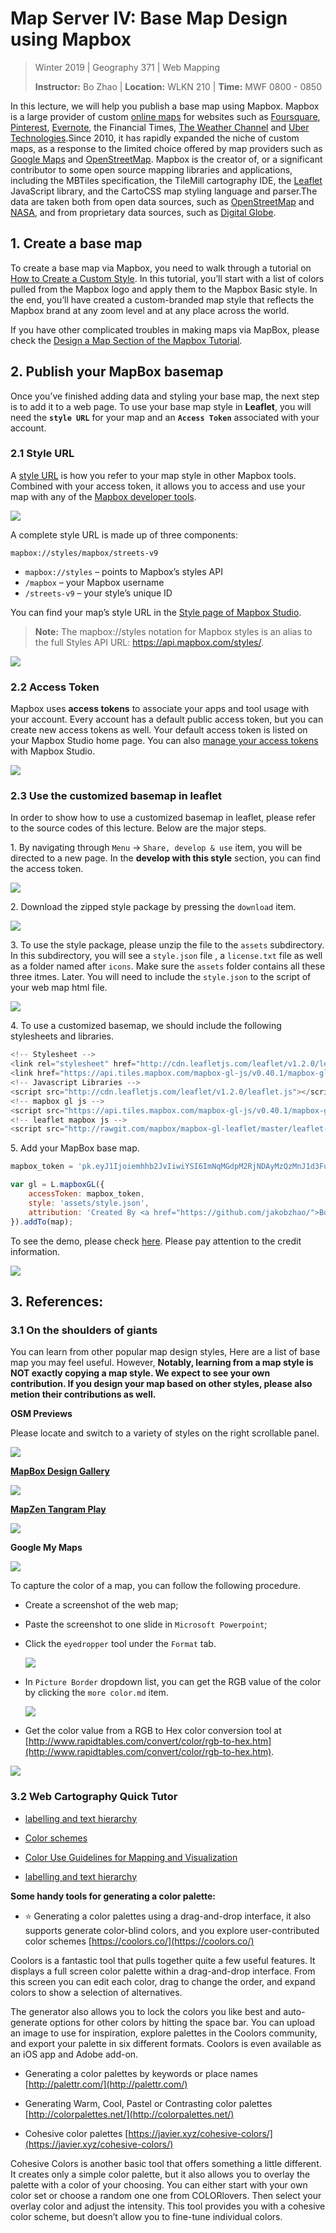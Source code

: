 # Map Server IV: Base Map Design using Mapbox

> Winter 2019 | Geography 371 | Web Mapping
>
> **Instructor:** Bo Zhao | **Location:** WLKN 210 | **Time:** MWF 0800 - 0850


In this lecture, we will help you publish a base map using Mapbox. Mapbox is a large provider of custom [online maps](https://en.wikipedia.org/wiki/Online_maps) for websites such as [Foursquare](https://en.wikipedia.org/wiki/Foursquare), [Pinterest](https://en.wikipedia.org/wiki/Pinterest), [Evernote](https://en.wikipedia.org/wiki/Evernote), the Financial Times, [The Weather Channel](https://en.wikipedia.org/wiki/The_Weather_Channel) and [Uber Technologies](https://en.wikipedia.org/wiki/Uber_Technologies).Since 2010, it has rapidly expanded the niche of custom maps, as a response to the limited choice offered by map providers such as [Google Maps](https://en.wikipedia.org/wiki/Google_Maps) and [OpenStreetMap](https://en.wikipedia.org/wiki/OpenStreetMap). Mapbox is the creator of, or a significant contributor to some open source mapping libraries and applications, including the MBTiles specification, the TileMill cartography IDE, the [Leaflet](https://en.wikipedia.org/wiki/Leaflet_(software)) JavaScript library, and the CartoCSS map styling language and parser.The data are taken both from open data sources, such as [OpenStreetMap](https://en.wikipedia.org/wiki/OpenStreetMap) and [NASA](https://en.wikipedia.org/wiki/NASA), and from proprietary data sources, such as [Digital Globe](https://en.wikipedia.org/wiki/DigitalGlobe).

## 1. Create a base map

To create a base map via Mapbox, you need to walk through a tutorial on [How to Create a Custom Style](https://www.mapbox.com/help/create-a-custom-style/). In this tutorial, you’ll start with a list of colors pulled from the Mapbox logo and apply them to the Mapbox Basic style. In the end, you’ll have created a custom-branded map style that reflects the Mapbox brand at any zoom level and at any place across the world.

If you have other complicated troubles in making maps via MapBox, please check the [Design a Map Section of the Mapbox Tutorial](https://www.mapbox.com/help/#design-a-map).

## 2. Publish your MapBox basemap

Once you’ve finished adding data and styling your base map, the next step is to add it to a web page. To use your base map style in **Leaflet**, you will need the **`style URL`** for your map and an **`Access Token`** associated with your account.

### 2.1 Style URL


A [style URL](https://www.mapbox.com/help/define-style-url/) is how you refer to your map style in other Mapbox tools. Combined with your access token, it allows you to access and use your map with any of the [Mapbox developer tools](https://www.mapbox.com/developers).

![](img/style-url.gif)

A complete style URL is made up of three components:

```
mapbox://styles/mapbox/streets-v9
```

- `mapbox://styles` – points to Mapbox’s styles API
- `/mapbox` – your Mapbox username
- `/streets-v9` – your style’s unique ID

You can find your map’s style URL in the [Style page of Mapbox Studio](https://www.mapbox.com/studio/styles).

>**Note:** The mapbox://styles notation for Mapbox styles is an alias to the full Styles API URL: https://api.mapbox.com/styles/.

![](img/mapbox-style-share.png)

### 2.2 Access Token

Mapbox uses **access tokens** to associate your apps and tool usage with your account. Every account has a default public access token, but you can create new access tokens as well. Your default access token is listed on your Mapbox Studio home page. You can also [manage your access tokens](https://www.mapbox.com/studio/account/tokens/) with Mapbox Studio.

![](img/mapbox-token.png)


### 2.3 Use the customized basemap in leaflet

In order to show how to use a customized basemap in leaflet, please refer to the source codes of this lecture. Below are the major steps.

1\. By navigating through `Menu` -> `Share, develop & use` item, you will be directed to a new page. In the **develop with this style** section, you can find the access token.

![](img/mapbox-menu.png)

2\. Download the zipped style package by pressing the `download` item.

![](img/mapbox-download.png)

3\. To use the style package, please unzip the file to the `assets` subdirectory. In this subdirectory, you will see a `style.json` file , a `license.txt` file as well as a folder named after `icons`. Make sure the `assets` folder contains all these three itmes. Later. You will need to include the `style.json` to the script of your web map html file.

![](img/files.png)

4\. To use a customized basemap, we should include the following stylesheets and libraries.

```javascript
<!-- Stylesheet -->
<link rel="stylesheet" href="http://cdn.leafletjs.com/leaflet/v1.2.0/leaflet.css"/>
<link href="https://api.tiles.mapbox.com/mapbox-gl-js/v0.40.1/mapbox-gl.css" rel='stylesheet'/>
<!-- Javascript Libraries -->
<script src="http://cdn.leafletjs.com/leaflet/v1.2.0/leaflet.js"></script>
<!-- mapbox gl js -->
<script src="https://api.tiles.mapbox.com/mapbox-gl-js/v0.40.1/mapbox-gl.js"></script>
<!-- leaflet mapbox js -->
<script src="http://rawgit.com/mapbox/mapbox-gl-leaflet/master/leaflet-mapbox-gl.js"></script>
```

5\. Add your MapBox base map.

```javascript
mapbox_token = 'pk.eyJ1Ijoiemhhb2JvIiwiYSI6ImNqMGdpM2RjNDAyMzQzMnJ1d3FuZmF0NnQifQ.yoQP0NDS5F8ePKjaS3EJgQ';

var gl = L.mapboxGL({
    accessToken: mapbox_token,
    style: 'assets/style.json',
    attribution: 'Created By <a href="https://github.com/jakobzhao/">Bo Zhao</a> based on the <a href="assets/license.txt">Mapbox basic style</a>'
}).addTo(map);
```

To see the demo, please check [here](http://jakobzhao.github.io/geog371/lectures/lec13/). Please pay attention to the credit information.

![](img/customized-style-brown.png)

## 3. References:

### 3.1 On the shoulders of giants

You can learn from other popular map design styles, Here are a list of base map you may feel useful. However, **Notably, learning from a map style is NOT exactly copying a map style. We expect to see your own contribution. If you design your map based on other styles, please also metion their contributions as well.**

**OSM Previews**

Please locate and switch to a variety of styles on the right scrollable panel.

![](img/osm_preview.png)

[**MapBox Design Gallery**](https://www.mapbox.com/gallery/)

![](img/mapbox.png)

**[MapZen Tangram Play](https://mapzen.com/tangram/play/)**

![](img/mapzen.png)

**Google My Maps**

![](img/google-my-maps.png)

To capture the color of a map, you can follow the following procedure.

- Create a screenshot of the web map;

- Paste the screenshot to one slide in `Microsoft Powerpoint`;

- Click the `eyedropper` tool under the `Format` tab.

  ![](img/ppt.png)

- In `Picture Border` dropdown list, you can get the RGB value of the color by clicking the `more color.md` item.

  ![](img/color.png)

- Get the color value from a RGB to Hex color conversion tool at [http://www.rapidtables.com/convert/color/rgb-to-hex.htm](http://www.rapidtables.com/convert/color/rgb-to-hex.htm).

![](img/RGB_to_Hex_color_converter.png)


### 3.2 Web Cartography Quick Tutor

- [labelling and text hierarchy](http://axismaps.github.io/thematic-cartography/articles/labeling.html)
- [Color schemes](http://axismaps.github.io/thematic-cartography/articles/color_schemes.html)
- [Color Use Guidelines for Mapping and Visualization](https://web.natur.cuni.cz/~langhamr/lectures/vtfg1/mapinfo_2/barvy/colors.html#overview)

- [labelling and text hierarchy](http://axismaps.github.io/thematic-cartography/articles/labeling.html)

**Some handy tools for generating a color palette:**

- :star: Generating a color palettes using a drag-and-drop interface, it also supports generate color-blind colors, and you explore user-contributed color schemes [https://coolors.co/](https://coolors.co/)

Coolors is a fantastic tool that pulls together quite a few useful features. It displays a full screen color palette within a drag-and-drop interface. From this screen you can edit each color, drag to change the order, and expand colors to show a selection of alternatives.

The generator also allows you to lock the colors you like best and auto-generate options for other colors by hitting the space bar. You can upload an image to use for inspiration, explore palettes in the Coolors community, and export your palette in six different formats. Coolors is even available as an iOS app and Adobe add-on.

- Generating a color palettes by keywords or place names [http://palettr.com/](http://palettr.com/)

- Generating Warm, Cool, Pastel or Contrasting color palettes [http://colorpalettes.net/](http://colorpalettes.net/)

- Cohesive color palettes [https://javier.xyz/cohesive-colors/](https://javier.xyz/cohesive-colors/)

Cohesive Colors is another basic tool that offers something a little different. It creates only a simple color palette, but it also allows you to overlay the palette with a color of your choosing.
You can either start with your own color set or choose a random one one from COLORlovers. Then select your overlay color and adjust the intensity. This tool provides you with a cohesive color scheme, but doesn’t allow you to fine-tune individual colors.
